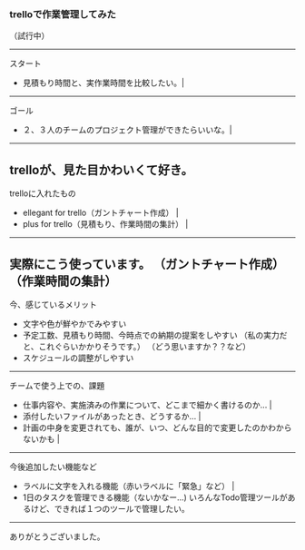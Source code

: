 ### trelloで作業管理してみた  
（試行中）

---
スタート
- 見積もり時間と、実作業時間を比較したい。|
---
ゴール
- ２、３人のチームのプロジェクト管理ができたらいいな。|
---
trelloが、見た目かわいくて好き。
---
trelloに入れたもの
- ellegant for trello（ガントチャート作成） |
- plus for trello（見積もり、作業時間の集計） |
---
実際にこう使っています。
（ガントチャート作成）
（作業時間の集計）
---
今、感じているメリット
- 文字や色が鮮やかでみやすい
- 予定工数、見積もり時間、今時点での納期の提案をしやすい
（私の実力だと、これぐらいかかりそうです。）
（どう思いますか？？など）
- スケジュールの調整がしやすい
---
チームで使う上での、課題
- 仕事内容や、実施済みの作業について、どこまで細かく書けるのか... |
- 添付したいファイルがあったとき、どうするか... |
- 計画の中身を変更されても、誰が、いつ、どんな目的で変更したのかわからないかも |
---
今後追加したい機能など
- ラベルに文字を入れる機能（赤いラベルに「緊急」など） |
- 1日のタスクを管理できる機能（ないかなー...)
いろんなTodo管理ツールがあるけど、できれば１つのツールで管理したい。
---
ありがとうございました。

